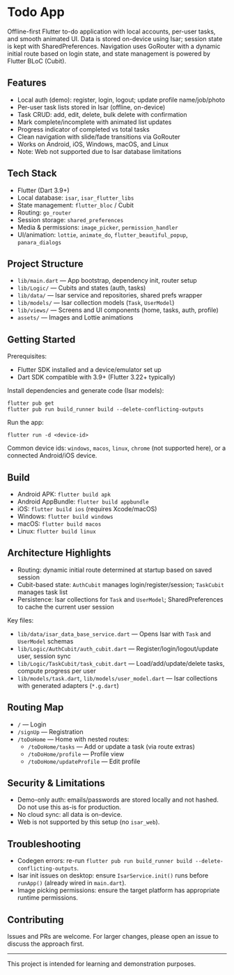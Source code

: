 # Todo App

Offline-first Flutter to-do application with local accounts, per-user tasks, and smooth animated UI. Data is stored on-device using Isar; session state is kept with SharedPreferences. Navigation uses GoRouter with a dynamic initial route based on login state, and state management is powered by Flutter BLoC (Cubit).


## Features

- Local auth (demo): register, login, logout; update profile name/job/photo
- Per-user task lists stored in Isar (offline, on-device)
- Task CRUD: add, edit, delete, bulk delete with confirmation
- Mark complete/incomplete with animated list updates
- Progress indicator of completed vs total tasks
- Clean navigation with slide/fade transitions via GoRouter
- Works on Android, iOS, Windows, macOS, and Linux
- Note: Web not supported due to Isar database limitations

## Tech Stack

- Flutter (Dart 3.9+)
- Local database: `isar`, `isar_flutter_libs`
- State management: `flutter_bloc` / Cubit
- Routing: `go_router`
- Session storage: `shared_preferences`
- Media & permissions: `image_picker`, `permission_handler`
- UI/animation: `lottie`, `animate_do`, `flutter_beautiful_popup`, `panara_dialogs`

## Project Structure

- `lib/main.dart` — App bootstrap, dependency init, router setup
- `lib/Logic/` — Cubits and states (auth, tasks)
- `lib/data/` — Isar service and repositories, shared prefs wrapper
- `lib/models/` — Isar collection models (`Task`, `UserModel`)
- `lib/views/` — Screens and UI components (home, tasks, auth, profile)
- `assets/` — Images and Lottie animations

## Getting Started

Prerequisites:

- Flutter SDK installed and a device/emulator set up
- Dart SDK compatible with 3.9+ (Flutter 3.22+ typically)

Install dependencies and generate code (Isar models):

```
flutter pub get
flutter pub run build_runner build --delete-conflicting-outputs
```

Run the app:

```
flutter run -d <device-id>
```

Common device ids: `windows`, `macos`, `linux`, `chrome` (not supported here), or a connected Android/iOS device.

## Build

- Android APK: `flutter build apk`
- Android AppBundle: `flutter build appbundle`
- iOS: `flutter build ios` (requires Xcode/macOS)
- Windows: `flutter build windows`
- macOS: `flutter build macos`
- Linux: `flutter build linux`

## Architecture Highlights

- Routing: dynamic initial route determined at startup based on saved session
- Cubit-based state: `AuthCubit` manages login/register/session; `TaskCubit` manages task list
- Persistence: Isar collections for `Task` and `UserModel`; SharedPreferences to cache the current user session

Key files:

- `lib/data/isar_data_base_service.dart` — Opens Isar with `Task` and `UserModel` schemas
- `lib/Logic/AuthCubit/auth_cubit.dart` — Register/login/logout/update user, session sync
- `lib/Logic/TaskCubit/task_cubit.dart` — Load/add/update/delete tasks, compute progress per user
- `lib/models/task.dart`, `lib/models/user_model.dart` — Isar collections with generated adapters (`*.g.dart`)

## Routing Map

- `/` — Login
- `/signUp` — Registration
- `/toDoHome` — Home with nested routes:
  - `/toDoHome/tasks` — Add or update a task (via route extras)
  - `/toDoHome/profile` — Profile view
  - `/toDoHome/updateProfile` — Edit profile

## Security & Limitations

- Demo-only auth: emails/passwords are stored locally and not hashed. Do not use this as-is for production.
- No cloud sync: all data is on-device.
- Web is not supported by this setup (no `isar_web`).

## Troubleshooting

- Codegen errors: re-run `flutter pub run build_runner build --delete-conflicting-outputs`.
- Isar init issues on desktop: ensure `IsarService.init()` runs before `runApp()` (already wired in `main.dart`).
- Image picking permissions: ensure the target platform has appropriate runtime permissions.

## Contributing

Issues and PRs are welcome. For larger changes, please open an issue to discuss the approach first.

---

This project is intended for learning and demonstration purposes.
